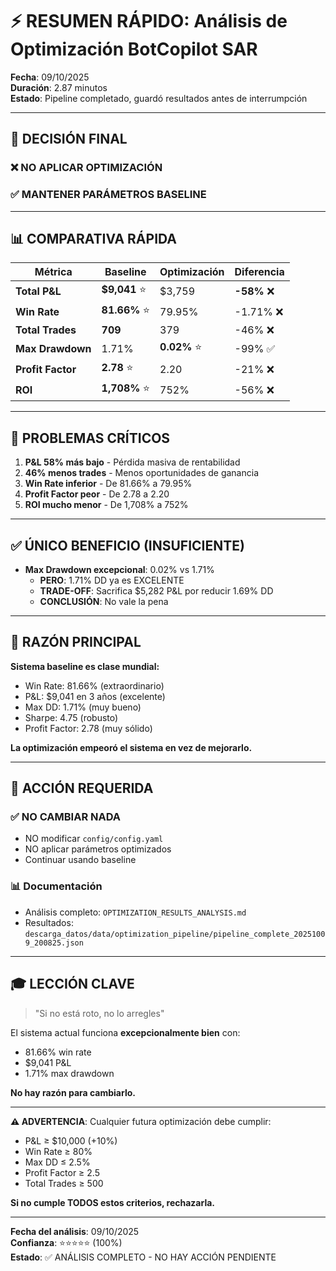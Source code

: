 # ⚡ RESUMEN RÁPIDO: Análisis de Optimización BotCopilot SAR

**Fecha**: 09/10/2025  
**Duración**: 2.87 minutos  
**Estado**: Pipeline completado, guardó resultados antes de interrumpción

---

## 🎯 DECISIÓN FINAL

### ❌ **NO APLICAR OPTIMIZACIÓN**
### ✅ **MANTENER PARÁMETROS BASELINE**

---

## 📊 COMPARATIVA RÁPIDA

| Métrica | Baseline | Optimización | Diferencia |
|---------|----------|--------------|------------|
| **Total P&L** | **$9,041** ⭐ | $3,759 | **-58%** ❌ |
| **Win Rate** | **81.66%** ⭐ | 79.95% | -1.71% ❌ |
| **Total Trades** | **709** | 379 | -46% ❌ |
| **Max Drawdown** | 1.71% | **0.02%** ⭐ | -99% ✅ |
| **Profit Factor** | **2.78** ⭐ | 2.20 | -21% ❌ |
| **ROI** | **1,708%** ⭐ | 752% | -56% ❌ |

---

## 🔴 PROBLEMAS CRÍTICOS

1. **P&L 58% más bajo** - Pérdida masiva de rentabilidad
2. **46% menos trades** - Menos oportunidades de ganancia
3. **Win Rate inferior** - De 81.66% a 79.95%
4. **Profit Factor peor** - De 2.78 a 2.20
5. **ROI mucho menor** - De 1,708% a 752%

---

## ✅ ÚNICO BENEFICIO (INSUFICIENTE)

- **Max Drawdown excepcional**: 0.02% vs 1.71%
  - **PERO**: 1.71% DD ya es EXCELENTE
  - **TRADE-OFF**: Sacrifica $5,282 P&L por reducir 1.69% DD
  - **CONCLUSIÓN**: No vale la pena

---

## 🎯 RAZÓN PRINCIPAL

**Sistema baseline es clase mundial:**
- Win Rate: 81.66% (extraordinario)
- P&L: $9,041 en 3 años (excelente)
- Max DD: 1.71% (muy bueno)
- Sharpe: 4.75 (robusto)
- Profit Factor: 2.78 (muy sólido)

**La optimización empeoró el sistema en vez de mejorarlo.**

---

## 📝 ACCIÓN REQUERIDA

### ✅ **NO CAMBIAR NADA**
- NO modificar `config/config.yaml`
- NO aplicar parámetros optimizados
- Continuar usando baseline

### 📊 Documentación
- Análisis completo: `OPTIMIZATION_RESULTS_ANALYSIS.md`
- Resultados: `descarga_datos/data/optimization_pipeline/pipeline_complete_20251009_200825.json`

---

## 🎓 LECCIÓN CLAVE

> "Si no está roto, no lo arregles"

El sistema actual funciona **excepcionalmente bien** con:
- 81.66% win rate
- $9,041 P&L
- 1.71% max drawdown

**No hay razón para cambiarlo.**

---

**⚠️ ADVERTENCIA**: Cualquier futura optimización debe cumplir:
- P&L ≥ $10,000 (+10%)
- Win Rate ≥ 80%
- Max DD ≤ 2.5%
- Profit Factor ≥ 2.5
- Total Trades ≥ 500

**Si no cumple TODOS estos criterios, rechazarla.**

---

**Fecha del análisis**: 09/10/2025  
**Confianza**: ⭐⭐⭐⭐⭐ (100%)  
**Estado**: ✅ ANÁLISIS COMPLETO - NO HAY ACCIÓN PENDIENTE

